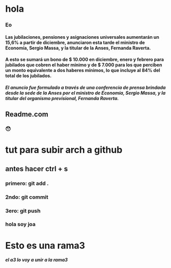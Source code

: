 # hola
### Eo

#### Las jubilaciones, pensiones y asignaciones universales aumentarán un 15,6% a partir de diciembre, anunciaron esta tarde el ministro de Economía, Sergio Massa, y la titular de la Anses, Fernanda Raverta.
#### A esto se sumará un bono de $ 10.000 en diciembre, enero y febrero para jubilados que cobren el haber mínimo y de $ 7.000 para los que perciben un monto equivalente a dos haberes mínimos, lo que incluye al 84% del total de los jubilados.
##### El anuncio fue formulado a través de una conferencia de prensa brindada desde la sede de la Anses por el ministro de Economía, Sergio Massa, y la titular del organismo previsional, Fernanda Raverta.
## Readme.com 
### :hushed:
# tut para subir arch a github
## antes hacer ctrl + s 
### primero: git add .
### 2ndo: git commit
### 3ero: git push
### hola soy joa
# Esto es una rama3
##### el a3 lo voy a unir a la rama3